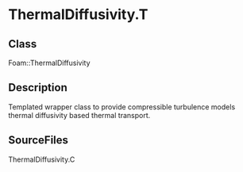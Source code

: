 # ThermalDiffusivity.T 
## Class
Foam::ThermalDiffusivity

## Description
Templated wrapper class to provide compressible turbulence models
thermal diffusivity based thermal transport.

## SourceFiles
ThermalDiffusivity.C

